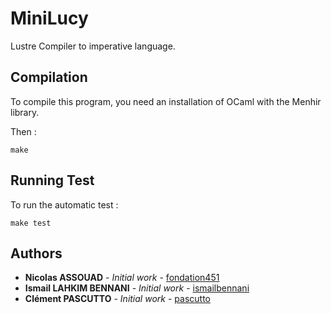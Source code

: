 # MiniLucy

Lustre Compiler to imperative language.

## Compilation

To compile this program, you need an installation of OCaml with the Menhir library.

Then :

```
make
```


## Running Test

To run the automatic test :

```
make test
```

## Authors

* **Nicolas ASSOUAD** - *Initial work* - [fondation451](https://github.com/fondation451)
* **Ismail LAHKIM BENNANI** - *Initial work* - [ismailbennani](https://github.com/ismailbennani)
* **Clément PASCUTTO** - *Initial work* - [pascutto](https://github.com/pascutto)
